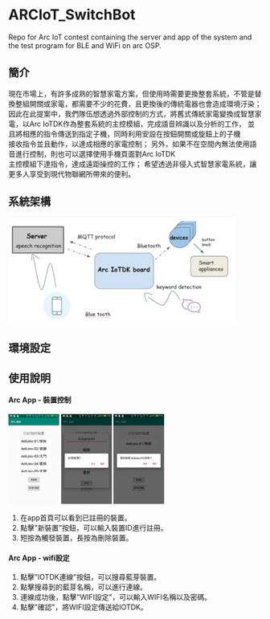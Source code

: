 # ARCIoT_SwitchBot
Repo for Arc IoT contest containing the server and app of the system and the test program for BLE and WiFi on arc OSP.

## 簡介
現在市場上，有許多成熟的智慧家電方案，但使用時需要更換整套系統，不管是替換整組開關或家電，都需要不少的花費，且更換後的傳統電器也會造成環境汙染；
因此在此提案中，我們隊伍想透過外部控制的方式，將舊式傳統家電變換成智慧家電，以Arc IoTDK作為整套系統的主控模組，完成語音辨識以及分析的工作，
並且將相應的指令傳送到指定子機，同時利用安設在按鈕開關或旋鈕上的子機<br/>接收指令並且動作，以達成相應的家電控制；
另外，如果不在空間內無法使用語音進行控制，則也可以選擇使用手機頁面對Arc IoTDK<br/>主控模組下達指令，達成遠距操控的工作；
希望透過非侵入式智慧家電系統，讓更多人享受到現代物聯網所帶來的便利。
## 系統架構
<img src="https://github.com/LittleLaGi/ARCIoT_SwitchBot/blob/master/brief_architecture.PNG" width="90%" />

## 環境設定

   

## 使用說明
#### Arc App - 裝置控制
<img src="https://github.com/LittleLaGi/ARCIoT_SwitchBot/blob/master/Arc_app.jpg" width="20%" /> <img src="https://github.com/LittleLaGi/ARCIoT_SwitchBot/blob/master/Arc_app_reg.jpg" width="20%" /> <img src="https://github.com/LittleLaGi/ARCIoT_SwitchBot/blob/master/Arc_app_del.jpg" width="20%" />

1. 在app首頁可以看到已註冊的裝置。
2. 點擊"新裝置"按鈕，可以輸入裝置ID進行註冊。
3. 短按為觸發裝置，長按為刪除裝置。
#### Arc App - wifi設定



1. 點擊"IOTDK連線"按鈕，可以搜尋藍芽裝置。
2. 點擊搜尋到的藍芽名稱，可以進行連線。
3. 連線成功後，點擊"WIFI設定"，可以輸入WIFI名稱以及密碼。
4. 點擊"確認"，將WIFI設定傳送給IOTDK。

